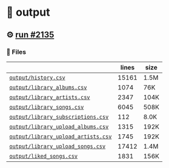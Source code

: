 # 📝  output 

## ⚙️ [run #2135](https://github.com/jwenerd/ytm-dl/actions/runs/10683292245)

### 📁 Files

|                                                                         |lines|size|
|-------------------------------------------------------------------------|-----|----|
|[`output/history.csv` ](output/history.csv)                              |15161|1.5M|
|[`output/library_albums.csv` ](output/library_albums.csv)                |1074 |76K |
|[`output/library_artists.csv` ](output/library_artists.csv)              |2347 |104K|
|[`output/library_songs.csv` ](output/library_songs.csv)                  |6045 |508K|
|[`output/library_subscriptions.csv` ](output/library_subscriptions.csv)  |112  |8.0K|
|[`output/library_upload_albums.csv` ](output/library_upload_albums.csv)  |1315 |192K|
|[`output/library_upload_artists.csv` ](output/library_upload_artists.csv)|1745 |192K|
|[`output/library_upload_songs.csv` ](output/library_upload_songs.csv)    |17412|1.4M|
|[`output/liked_songs.csv` ](output/liked_songs.csv)                      |1831 |156K|